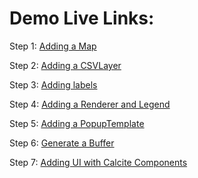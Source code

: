 # Demo Live Links:

Step 1: [Adding a Map](https://banuelosj.github.io/DevSummit-presentation/2022/intro-jsapi/step1_map/)

Step 2: [Adding a CSVLayer](https://banuelosj.github.io/DevSummit-presentation/2022/intro-jsapi/step2_layer/)

Step 3: [Adding labels](https://banuelosj.github.io/DevSummit-presentation/2022/intro-jsapi/step3_labels/)

Step 4: [Adding a Renderer and Legend](https://banuelosj.github.io/DevSummit-presentation/2022/intro-jsapi/step4_renderer/)

Step 5: [Adding a PopupTemplate](https://banuelosj.github.io/DevSummit-presentation/2022/intro-jsapi/step5_popup/)

Step 6: [Generate a Buffer](https://banuelosj.github.io/DevSummit-presentation/2022/intro-jsapi/step6_buffer/)

Step 7: [Adding UI with Calcite Components](https://banuelosj.github.io/DevSummit-presentation/2022/intro-jsapi/step7_calcite/)